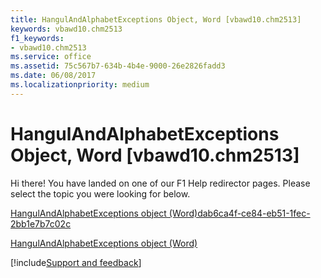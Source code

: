 ```yaml
---
title: HangulAndAlphabetExceptions Object, Word [vbawd10.chm2513]
keywords: vbawd10.chm2513
f1_keywords:
- vbawd10.chm2513
ms.service: office
ms.assetid: 75c567b7-634b-4b4e-9000-26e2826fadd3
ms.date: 06/08/2017
ms.localizationpriority: medium
---
```



# HangulAndAlphabetExceptions Object, Word [vbawd10.chm2513]

Hi there! You have landed on one of our F1 Help redirector pages. Please select the topic you were looking for below.

[HangulAndAlphabetExceptions object (Word)dab6ca4f-ce84-eb51-1fec-2bb1e7b7c02c](https://msdn.microsoft.com/library/dab6ca4f-ce84-eb51-1fec-2bb1e7b7c02c%28Office.15%29.aspx)

[HangulAndAlphabetExceptions object (Word)](https://msdn.microsoft.com/library/ddb128f0-3752-5d38-e65a-767f17d86294%28Office.15%29.aspx)

[!include[Support and feedback](~/includes/feedback-boilerplate.md)]